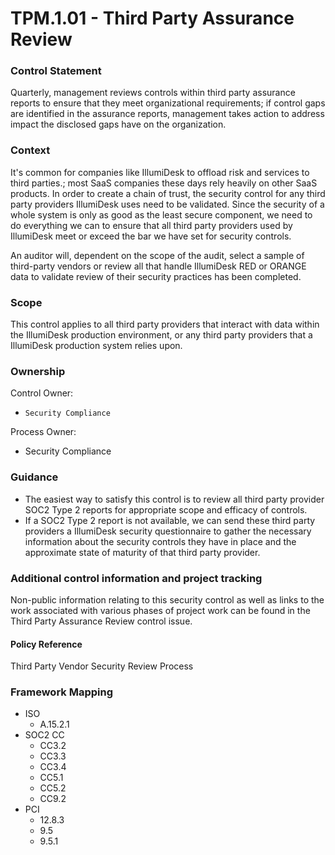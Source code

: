 # TPM.1.01 - Third Party Assurance Review



### Control Statement

Quarterly, management reviews controls within third party assurance reports to ensure that they meet organizational requirements; if control gaps are identified in the assurance reports, management takes action to address impact the disclosed gaps have on the organization.

###  Context

It's common for companies like IllumiDesk to offload risk and services to third parties.; most SaaS companies these days rely heavily on other SaaS products. In order to create a chain of trust, the security control for any third party providers IllumiDesk uses need to be validated. Since the security of a whole system is only as good as the least secure component, we need to do everything we can to ensure that all third party providers used by IllumiDesk meet or exceed the bar we have set for security controls.

An auditor will, dependent on the scope of the audit, select a sample of third-party vendors or review all that handle IllumiDesk RED or ORANGE data to validate review of their security practices has been completed.

###  Scope

This control applies to all third party providers that interact with data within the IllumiDesk production environment, or any third party providers that a IllumiDesk production system relies upon.

###  Ownership

Control Owner:

* `Security Compliance`

Process Owner:

* Security Compliance

###  Guidance

* The easiest way to satisfy this control is to review all third party provider SOC2 Type 2 reports for appropriate scope and efficacy of controls.
* If a SOC2 Type 2 report is not available, we can send these third party providers a IllumiDesk security questionnaire to gather the necessary information about the security controls they have in place and the approximate state of maturity of that third party provider.

###  Additional control information and project tracking

Non-public information relating to this security control as well as links to the work associated with various phases of project work can be found in the Third Party Assurance Review control issue.

####  Policy Reference

Third Party Vendor Security Review Process

###  Framework Mapping

* ISO
  * A.15.2.1
* SOC2 CC
  * CC3.2
  * CC3.3
  * CC3.4
  * CC5.1
  * CC5.2
  * CC9.2
* PCI
  * 12.8.3
  * 9.5
  * 9.5.1

